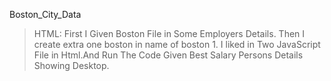 Boston_City_Data
>HTML:
     First I Given Boston File in Some Employers Details.
     Then I create extra one boston in name of boston 1.
     I liked in Two JavaScript File in Html.And Run The Code Given Best Salary Persons Details Showing Desktop.
